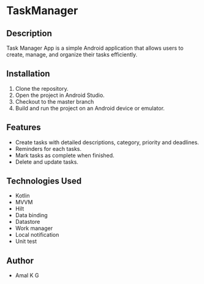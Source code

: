 # TaskManager

## Description
Task Manager App is a simple Android application that allows users to create, manage, and organize their tasks efficiently.

## Installation
1. Clone the repository.
2. Open the project in Android Studio.
3. Checkout to the master branch
4. Build and run the project on an Android device or emulator.

## Features
- Create tasks with detailed descriptions, category, priority and deadlines.
- Reminders for each tasks.
- Mark tasks as complete when finished.
- Delete and update tasks.

## Technologies Used
- Kotlin
- MVVM
- Hilt
- Data binding
- Datastore
- Work manager
- Local notification
- Unit test

## Author
- Amal K G
